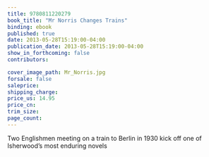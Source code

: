 ```yaml
---
title: 9780811220279
book_title: "Mr Norris Changes Trains"
binding: ebook
published: true
date: 2013-05-28T15:19:00-04:00
publication_date: 2013-05-28T15:19:00-04:00
show_in_forthcoming: false
contributors:

cover_image_path: Mr_Norris.jpg
forsale: false
saleprice:
shipping_charge:
price_us: 14.95
price_cn:
trim_size:
page_count:
---
```

Two Englishmen meeting on a train to Berlin in 1930 kick off one of Isherwood’s most enduring novels

